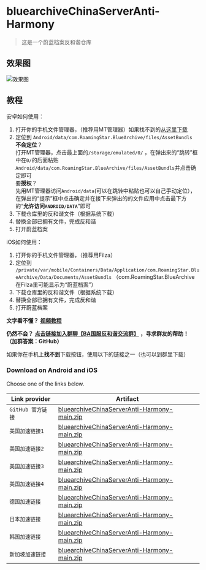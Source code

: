 # bluearchiveChinaServerAnti-Harmony

> 这是一个蔚蓝档案反和谐仓库   

## 效果图

![效果图](./反和谐修改效果图.png)

## 教程

安卓如何使用：   
1. 打开你的手机文件管理器，（推荐用MT管理器）如果找不到的[从这里下载](https://mt2.cn/download/)   
2. 定位到 `Android/data/com.RoamingStar.BlueArchive/files/AssetBundls`   
   **不会定位**？    
     打开MT管理器，点击最上面的`/storage/emulated/0/` ，在弹出来的“跳转”框中在`0/`的后面粘贴`Android/data/com.RoamingStar.BlueArchive/files/AssetBundls`并点击确定即可   
     要**授权**？   
     先用MT管理器访问`Android/data`(可以在跳转中粘贴也可以自己手动定位），在弹出的“提示”框中点击确定并在接下来弹出的的文件应用中点击最下方的“**允许访问`ANDROID/DATA`**”即可   
3. 下载仓库里的反和谐文件（根据系统下载）   
4. 替换全部已拥有文件，完成反和谐   
5. 打开蔚蓝档案   

iOS如何使用：
1. 打开你的手机文件管理器，（推荐用Filza）  
2. 定位到 `/private/var/mobile/Containers/Data/Application/com.RoamingStar.BlueArchive/Data/Documents/AssetBundls`      （com.RoamingStar.BlueArchive在Filza里可能显示为“蔚蓝档案”）
3. 下载仓库里的反和谐文件（根据系统下载）   
4. 替换全部已拥有文件，完成反和谐   
5. 打开蔚蓝档案   

**文字看不懂？** [**视频教程**](https://www.bilibili.com/video/BV1PM4y1p79e/)   

**仍然不会？**  [**点击链接加入群聊【BA国服反和谐交流群】**](https://qm.qq.com/cgi-bin/qm/qr?k=xJx5SpbL-Exu7Fk1oiIXldAN1J_LEUb4&jump_from=webapi&authKey=An0DcDs9/SDZsBNCDJWngMuQDt+ty7UPfwn4qto1JkCVLOAUK5TIS+ihQjTAfD2Q) **，寻求群友的帮助！   （加群答案：GitHub）**

如果你在手机上**找不到**下载按钮，使用以下的链接之一（也可以到群里下载）   

### Download on Android and iOS

Choose one of the links below.

| Link provider     | Artifact                                                     |
| ----------------- | ------------------------------------------------------------ |
| `GitHub 官方链接` | [bluearchiveChinaServerAnti-Harmony-main.zip](https://github.com/yemoyu123/bluearchiveChinaServerAnti-Harmony/archive/refs/heads/main.zip) |
| `美国加速链接1`   | [bluearchiveChinaServerAnti-Harmony-main.zip](https://git.xfj0.cn/https://github.com/yemoyu123/bluearchiveChinaServerAnti-Harmony/archive/refs/heads/main.zip) |
| `美国加速链接2`   | [bluearchiveChinaServerAnti-Harmony-main.zip](https://download.njuu.cf/yemoyu123/bluearchiveChinaServerAnti-Harmony/archive/refs/heads/main.zip) |
| `美国加速链接3`   | [bluearchiveChinaServerAnti-Harmony-main.zip](https://hub.gitmirror.com/https://github.com/yemoyu123/bluearchiveChinaServerAnti-Harmony/archive/refs/heads/main.zip) |
| `美国加速链接4`   | [bluearchiveChinaServerAnti-Harmony-main.zip](https://download.yzuu.cf/yemoyu123/bluearchiveChinaServerAnti-Harmony/archive/refs/heads/main.zip) |
| `德国加速链接`    | [bluearchiveChinaServerAnti-Harmony-main.zip](https://archive.fastgit.org/yemoyu123/bluearchiveChinaServerAnti-Harmony/archive/refs/heads/main.zip) |
| `日本加速链接`    | [bluearchiveChinaServerAnti-Harmony-main.zip](https://download.fastgit.ixmu.net/yemoyu123/bluearchiveChinaServerAnti-Harmony/archive/refs/heads/main.zip) |
| `韩国加速链接`    | [bluearchiveChinaServerAnti-Harmony-main.zip](https://ghproxy.com/https://github.com/yemoyu123/bluearchiveChinaServerAnti-Harmony/archive/refs/heads/main.zip) |
| `新加坡加速链接`  | [bluearchiveChinaServerAnti-Harmony-main.zip](https://kgithub.com/yemoyu123/bluearchiveChinaServerAnti-Harmony/archive/refs/heads/main.zip) |
